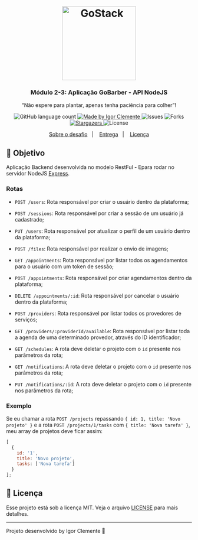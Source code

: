 <h1 align="center">
    <img alt="GoStack" src="https://rocketseat-cdn.s3-sa-east-1.amazonaws.com/bootcamp-header.png" width="200px" />
</h1>

<h3 align="center">
  Módulo 2-3: Aplicação GoBarber - API NodeJS
</h3>

<p align="center">“Não espere para plantar, apenas tenha paciência para colher”!</blockquote>

<p align="center">
  <img alt="GitHub language count" src="https://img.shields.io/github/languages/count/IgorClemente/bootcamp-gostack-module2-3?color=%2304D361">

  <a href="https://rocketseat.com.br">
    <img alt="Made by Igor Clemente" src="https://img.shields.io/badge/made%20by-Igor Clemente-%2304D361">
  </a>

  <img alt="Issues" src="https://img.shields.io/github/issues/IgorClemente/bootcamp-gostack-module2-3">

  <img alt="Forks" src="https://img.shields.io/github/forks/IgorClemente/bootcamp-gostack-module2-3">

  <a href="https://github.com/IgorClemente/bootcamp-gostack-module2-3/stargazers">
    <img alt="Stargazers" src="https://img.shields.io/github/stars/IgorClemente/bootcamp-gostack-module2-3">
  </a>

  <img alt="License" src="https://img.shields.io/github/license/IgorClemente/bootcamp-gostack-module2-3">
</p>

<p align="center">
  <a href="#rocket-objetivo">Sobre o desafio</a>&nbsp;&nbsp;&nbsp;|&nbsp;&nbsp;&nbsp;
  <a href="#-entrega">Entrega</a>&nbsp;&nbsp;&nbsp;|&nbsp;&nbsp;&nbsp;
  <a href="#memo-licença">Licença</a>
</p>

## :rocket: Objetivo

Aplicação Backend desenvolvida no modelo RestFul - Epara rodar no servidor NodeJS [Express](https://expressjs.com/pt-br/).

### Rotas

- `POST /users`: Rota responsável por criar o usuário dentro da plataforma;

- `POST /sessions`: Rota responsável por criar a sessão de um usuário já cadastrado;

- `PUT /users`: Rota responsável por atualizar o perfil de um usuário dentro da plataforma;

- `POST /files`: Rota responsável por realizar o envio de imagens;

- `GET /appointments`: Rota responsável por listar todos os agendamentos para o usuário com um token de sessão;

- `POST /appointments`: Rota responsável por criar agendamentos dentro da plataforma;

- `DELETE /appointments/:id`: Rota responsável por cancelar o usuário dentro da plataforma;

- `POST /providers`: Rota responsável por listar todos os provedores de serviços;

- `GET /providers/:providerId/available`: Rota responsável por listar toda a agenda de uma determinado provedor, através do ID identificador;

- `GET /schedules`: A rota deve deletar o projeto com o `id` presente nos parâmetros da rota;

- `GET /notifications`: A rota deve deletar o projeto com o `id` presente nos parâmetros da rota;

- `PUT /notifications/:id`: A rota deve deletar o projeto com o `id` presente nos parâmetros da rota;

### Exemplo

Se eu chamar a rota `POST /projects` repassando `{ id: 1, title: 'Novo projeto' }` e a rota `POST /projects/1/tasks` com `{ title: 'Nova tarefa' }`, meu array de projetos deve ficar assim:

```js
[
  {
    id: '1',
    title: 'Novo projeto',
    tasks: ['Nova tarefa']
  }
];
```

## :memo: Licença

Esse projeto está sob a licença MIT. Veja o arquivo [LICENSE](LICENSE.md) para mais detalhes.

---

Projeto desenvolvido by Igor Clemente :wave:
